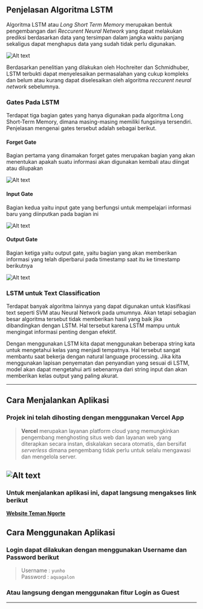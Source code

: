 ## Penjelasan Algoritma LSTM
Algoritma LSTM atau *Long Short Term Memory* merupakan bentuk pengembangan dari *Reccurent Neural Network* yang dapat melakukan prediksi berdasarkan data yang tersimpan dalam jangka waktu panjang sekaligus dapat menghapus data yang sudah tidak perlu digunakan.

![Alt text](https://miro.medium.com/max/828/1*7cMfenu76BZCzdKWCfBABA.webp)

Berdasarkan penelitian yang dilakukan oleh Hochreiter dan Schmidhuber, LSTM terbukti dapat menyelesaikan permasalahan yang cukup kompleks dan belum atau kurang dapat diselesaikan oleh algoritma *reccurent neural network* sebelumnya.

### Gates Pada LSTM 
Terdapat tiga bagian gates yang hanya digunakan pada algoritma Long Short-Term Memory, dimana masing-masing memiliki fungsinya tersendiri. Penjelasan mengenai gates tersebut adalah sebagai berikut. 


#### Forget Gate
Bagian pertama yang dinamakan forget gates merupakan bagian yang akan menentukan apakah suatu informasi akan digunakan kembali atau diingat atau dilupakan

![Alt text](https://i.stack.imgur.com/PB51i.png)

#### Input Gate
Bagian kedua yaitu input gate yang berfungsi untuk mempelajari informasi baru yang diinputkan pada bagian ini

![Alt text](https://i.stack.imgur.com/AuQlH.png)

#### Output Gate
Bagian ketiga yaitu output gate, yaitu bagian yang akan memberikan informasi yang telah diperbarui pada timestamp saat itu ke timestamp berikutnya

![Alt text](https://i0.wp.com/neptune.ai/wp-content/uploads/2022/10/LSTM-network-4.png?resize=605%2C411&ssl=1)

### LSTM untuk Text Classification
  Terdapat banyak algoritma lainnya yang dapat digunakan untuk klasifikasi text seperti SVM atau Neural Network pada umumnya. Akan tetapi sebagian besar algoritma tersebut tidak memberikan hasil yang baik jika dibandingkan dengan LSTM. Hal tersebut karena LSTM mampu untuk mengingat informasi penting dengan efektif.

  Dengan menggunakan LSTM kita dapat menggunakan beberapa string kata untuk mengetahui kelas yang menjadi tempatnya. Hal tersebut sangat membantu saat bekerja dengan natural language processing. Jika kita menggunakan lapisan penyematan dan penyandian yang sesuai di LSTM, model akan dapat mengetahui arti sebenarnya dari string input dan akan memberikan kelas output yang paling akurat. 


---

## Cara Menjalankan Aplikasi

### Projek ini telah dihosting dengan menggunakan **Vercel App**

> **Vercel** merupakan layanan platform cloud yang memungkinkan pengembang menghosting situs web dan layanan web yang diterapkan secara instan, diskalakan secara otomatis, dan bersifat *serverless* dimana pengembang tidak perlu untuk selalu mengawasi dan mengelola server. 

![Alt text](https://miro.medium.com/max/1400/1*pJdLvOAPgVTfESZlSiCTwQ.webp)
---

### Untuk menjalankan aplikasi ini, dapat langsung mengakses link berikut

**[Website Teman Ngorte](https://chatbot-app-three.vercel.app/)**

## Cara Menggunakan Aplikasi
### Login dapat dilakukan dengan menggunakan Username dan Password berikut 
> Username : `yunho`  
Password : `aquagalon`

### Atau langsung dengan menggunakan fitur **Login as Guest**
---
